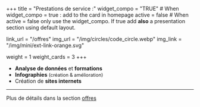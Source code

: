 +++
title = "Prestations de service :"
widget_compo = "TRUE" # When widget_compo = true : add to the card in homepage
active = false #  When active = false only use the widget_compo. If true add **also** a presentation section using default layout.

link_url = "/offres"
img_url = "/img/circles/code_circle.webp"
img_link = "/img/mini/ext-link-orange.svg"

weight = 1
weight_cards = 3
+++

- **Analyse de données** et **formations**
- **Infographies** <span style="font-size: 90%;">(création & amélioration)</span>
- Création de **sites internets**

---
Plus de détails dans la section <a href="/offres">offres <i class="fa fa-handshake-o"></i></a>
